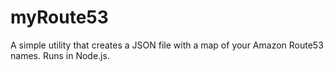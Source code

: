 # myRoute53
A simple utility that creates a JSON file with a map of your Amazon Route53 names. Runs in Node.js.
